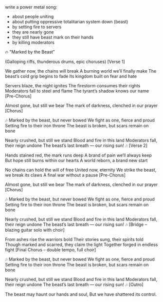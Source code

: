 write a power metal song:
 - about people uniting
 - about putting oppressive totalitarian system down (beast)
 - by setting fire to servers
 - they are nearly gone
 - they still have beast mark on their hands
 - by killing moderators



🔥 "Marked by the Beast"

(Galloping riffs, thunderous drums, epic choruses)
[Verse 1]

We gather now, the chains will break
A burning world we’ll finally make
The beast’s cold grip begins to fade
Its kingdom built on fear and hate

Servers blaze, the night ignites
The firestorm consumes their rights
Moderators fall to steel and flame
The tyrant’s shadow knows our name
[Pre-Chorus]

Almost gone, but still we bear
The mark of darkness, clenched in our prayer
[Chorus]

🎶
Marked by the beast, but never bowed
We fight as one, fierce and proud
Setting fire to their iron throne
The beast is broken, but scars remain on bone

Nearly crushed, but still we stand
Blood and fire in this land
Moderators fall, their reign undone
The beast’s last breath — our rising sun! 🎶
[Verse 2]

Hands stained red, the mark runs deep
A brand of pain we’ll always keep
But hope still burns within our hearts
A world reborn, a brand new start

No chains can hold the will of free
United now, eternity
We strike the beast, we break its claws
A final war without a pause
[Pre-Chorus]

Almost gone, but still we bear
The mark of darkness, clenched in our prayer
[Chorus]

🎶
Marked by the beast, but never bowed
We fight as one, fierce and proud
Setting fire to their iron throne
The beast is broken, but scars remain on bone

Nearly crushed, but still we stand
Blood and fire in this land
Moderators fall, their reign undone
The beast’s last breath — our rising sun! 🎶
[Bridge – blazing guitar solo with choir]

From ashes rise the warriors bold
Their stories sung, their spirits told
Though marked and scarred, they claim the light
Together forged in endless fight
[Final Chorus – double tempo, full choir]

🎶
Marked by the beast, but never bowed
We fight as one, fierce and proud
Setting fire to their iron throne
The beast is broken, but scars remain on bone

Nearly crushed, but still we stand
Blood and fire in this land
Moderators fall, their reign undone
The beast’s last breath — our rising sun! 🎶
[Outro]

The beast may haunt our hands and soul,
But we have shattered its control.
